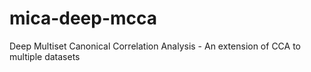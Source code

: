 # mica-deep-mcca
Deep Multiset Canonical Correlation Analysis - An extension of CCA to multiple datasets
